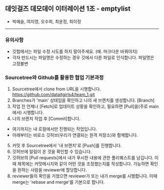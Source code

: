 ## 데잇걸즈 데모데이 이터레이션 1조 - emptylist
- 박예슬, 여지영, 오수희, 최윤정, 최이정
---
### 유의사항
* 깃헙에서는 파일 수정 시도를 하지 말아주세요. (예. 마크다운 바꿔야지)
* 각자 만드시는 파일명은 수정하는 경우 깃에서 다른 파일로 인식합니다. 파일명은 고정불변

### Sourcetree와 Github를 활용한 협업 기본과정
1. Sourcetree에서 clone from URL을 시행합니다. https://github.com/dataitgirls4/team_1.git
2. Branches가 'main' 상태임을 확인하고 나의 새 브랜치를 생성합니다. [Branch]
3. 작업 전 언제나 [Fetch]로 업데이트 상황을 확인하고, 필요하면 [Pull]을(주로 main에서) 시행합니다.
4. 나의 브랜치 작업 후 [Commit]합니다.

- 여기까지는 내 로컬에서만 진행되는 작업입니다.
- 아래부터는 비로소 깃허브(우리가 연결되는 원격 저장소)와 함께합니다.

5. 커밋 후 Sourcetree에서 '내 브랜치'로 [Push]를 진행합니다.
6. 깃허브에 알림이 온 것을 확인할 수 있습니다.
7. 깃허브의 [Pull requests]에서 내가 푸시한 내용에 관한 풀리퀘스트를 남깁니다. 이때 제목에는 커밋메시지와 같이 어떤 것을 조정했는지를 작성합니다. 가능하면 확인을 원하는 사람을 reviewer에 할당합니다.
8. reviewer들의 확인을 거쳤으면 reviewer가 또는 내가 merge를 시행합니다. 이때 merge는 'rebase and merge'를 기본으로 합니다.